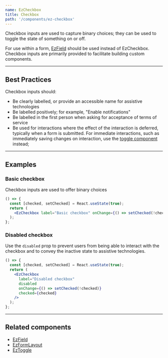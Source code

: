 ```yaml
---
name: EzCheckbox
title: Checkbox
path: '/components/ez-checkbox'
---
```


Checkbox inputs are used to capture binary choices; they can be used to toggle the state of something on or off.

For use within a form, [EzField](/components/ez-field#multiple-choice-input-field) should be used instead of EzCheckbox. Checkbox inputs are primarily provided to facilitate building custom components.

---

## Best Practices

Checkbox inputs should:

- Be clearly labelled, or provide an accessible name for assistive technologies
- Be labelled positively; for example, "Enable notifications"
- Be labelled in the first person when asking for acceptance of terms of service
- Be used for interactions where the effect of the interaction is deferred, typically when a form is submitted. For immediate interactions, such as immediately saving changes on interaction, use the [toggle component](/components/ez-toggle) instead;

---

## Examples

### Basic checkbox

Checkbox inputs are used to offer binary choices

```jsx
() => {
  const [checked, setChecked] = React.useState(true);
  return (
    <EzCheckbox label="Basic checkbox" onChange={() => setChecked(!checked)} checked={checked} />
  );
};
```

### Disabled checkbox

Use the `disabled` prop to prevent users from being able to interact with the checkbox and to convey the inactive state to assistive technologies.

```jsx
() => {
  const [checked, setChecked] = React.useState(true);
  return (
    <EzCheckbox
      label="Disabled checkbox"
      disabled
      onChange={() => setChecked(!checked)}
      checked={checked}
    />
  );
};
```

---

## Related components

- [EzField](/components/ez-field)
- [EzFormLayout](/components/ez-form-layout)
- [EzToggle](/components/ez-toggle)
